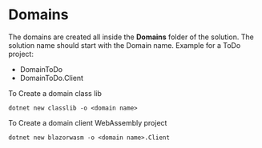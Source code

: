 # Domains
The domains are created all inside the **Domains** folder of the solution. The solution name should start with the Domain name. Example for a ToDo project:
- DomainToDo
- DomainToDo.Client

To Create a domain class lib
    

    dotnet new classlib -o <domain name>
    

To Create a domain client WebAssembly project


    dotnet new blazorwasm -o <domain name>.Client
    